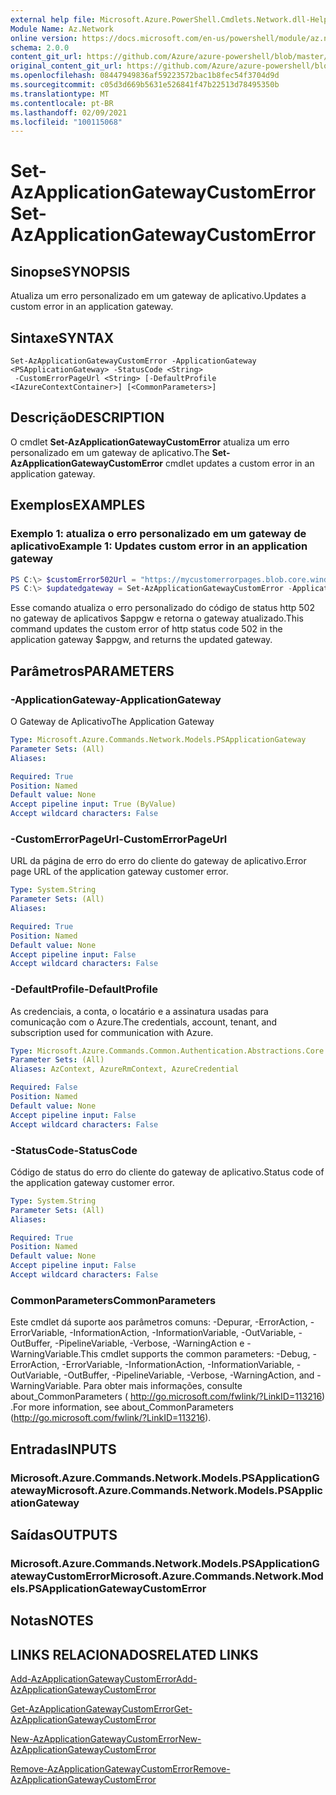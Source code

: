 ```yaml
---
external help file: Microsoft.Azure.PowerShell.Cmdlets.Network.dll-Help.xml
Module Name: Az.Network
online version: https://docs.microsoft.com/en-us/powershell/module/az.network/set-azapplicationgatewaycustomerror
schema: 2.0.0
content_git_url: https://github.com/Azure/azure-powershell/blob/master/src/Network/Network/help/Set-AzApplicationGatewayCustomError.md
original_content_git_url: https://github.com/Azure/azure-powershell/blob/master/src/Network/Network/help/Set-AzApplicationGatewayCustomError.md
ms.openlocfilehash: 08447949836af59223572bac1b8fec54f3704d9d
ms.sourcegitcommit: c05d3d669b5631e526841f47b22513d78495350b
ms.translationtype: MT
ms.contentlocale: pt-BR
ms.lasthandoff: 02/09/2021
ms.locfileid: "100115068"
---
```

# <span data-ttu-id="baaaf-101">Set-AzApplicationGatewayCustomError</span><span class="sxs-lookup"><span data-stu-id="baaaf-101">Set-AzApplicationGatewayCustomError</span></span>

## <span data-ttu-id="baaaf-102">Sinopse</span><span class="sxs-lookup"><span data-stu-id="baaaf-102">SYNOPSIS</span></span>
<span data-ttu-id="baaaf-103">Atualiza um erro personalizado em um gateway de aplicativo.</span><span class="sxs-lookup"><span data-stu-id="baaaf-103">Updates a custom error in an application gateway.</span></span>

## <span data-ttu-id="baaaf-104">Sintaxe</span><span class="sxs-lookup"><span data-stu-id="baaaf-104">SYNTAX</span></span>

```
Set-AzApplicationGatewayCustomError -ApplicationGateway <PSApplicationGateway> -StatusCode <String>
 -CustomErrorPageUrl <String> [-DefaultProfile <IAzureContextContainer>] [<CommonParameters>]
```

## <span data-ttu-id="baaaf-105">Descrição</span><span class="sxs-lookup"><span data-stu-id="baaaf-105">DESCRIPTION</span></span>
<span data-ttu-id="baaaf-106">O cmdlet **Set-AzApplicationGatewayCustomError** atualiza um erro personalizado em um gateway de aplicativo.</span><span class="sxs-lookup"><span data-stu-id="baaaf-106">The **Set-AzApplicationGatewayCustomError** cmdlet updates a custom error in an application gateway.</span></span>

## <span data-ttu-id="baaaf-107">Exemplos</span><span class="sxs-lookup"><span data-stu-id="baaaf-107">EXAMPLES</span></span>

### <span data-ttu-id="baaaf-108">Exemplo 1: atualiza o erro personalizado em um gateway de aplicativo</span><span class="sxs-lookup"><span data-stu-id="baaaf-108">Example 1: Updates custom error in an application gateway</span></span>
```powershell
PS C:\> $customError502Url = "https://mycustomerrorpages.blob.core.windows.net/errorpages/502.htm"
PS C:\> $updatedgateway = Set-AzApplicationGatewayCustomError -ApplicationGateway $appgw -StatusCode HttpStatus502 -CustomErrorPageUrl $customError502Url
```

<span data-ttu-id="baaaf-109">Esse comando atualiza o erro personalizado do código de status http 502 no gateway de aplicativos $appgw e retorna o gateway atualizado.</span><span class="sxs-lookup"><span data-stu-id="baaaf-109">This command updates the custom error of http status code 502 in the application gateway $appgw, and returns the updated gateway.</span></span>

## <span data-ttu-id="baaaf-110">Parâmetros</span><span class="sxs-lookup"><span data-stu-id="baaaf-110">PARAMETERS</span></span>

### <span data-ttu-id="baaaf-111">-ApplicationGateway</span><span class="sxs-lookup"><span data-stu-id="baaaf-111">-ApplicationGateway</span></span>
<span data-ttu-id="baaaf-112">O Gateway de Aplicativo</span><span class="sxs-lookup"><span data-stu-id="baaaf-112">The Application Gateway</span></span>

```yaml
Type: Microsoft.Azure.Commands.Network.Models.PSApplicationGateway
Parameter Sets: (All)
Aliases:

Required: True
Position: Named
Default value: None
Accept pipeline input: True (ByValue)
Accept wildcard characters: False
```

### <span data-ttu-id="baaaf-113">-CustomErrorPageUrl</span><span class="sxs-lookup"><span data-stu-id="baaaf-113">-CustomErrorPageUrl</span></span>
<span data-ttu-id="baaaf-114">URL da página de erro do erro do cliente do gateway de aplicativo.</span><span class="sxs-lookup"><span data-stu-id="baaaf-114">Error page URL of the application gateway customer error.</span></span>

```yaml
Type: System.String
Parameter Sets: (All)
Aliases:

Required: True
Position: Named
Default value: None
Accept pipeline input: False
Accept wildcard characters: False
```

### <span data-ttu-id="baaaf-115">-DefaultProfile</span><span class="sxs-lookup"><span data-stu-id="baaaf-115">-DefaultProfile</span></span>
<span data-ttu-id="baaaf-116">As credenciais, a conta, o locatário e a assinatura usadas para comunicação com o Azure.</span><span class="sxs-lookup"><span data-stu-id="baaaf-116">The credentials, account, tenant, and subscription used for communication with Azure.</span></span>

```yaml
Type: Microsoft.Azure.Commands.Common.Authentication.Abstractions.Core.IAzureContextContainer
Parameter Sets: (All)
Aliases: AzContext, AzureRmContext, AzureCredential

Required: False
Position: Named
Default value: None
Accept pipeline input: False
Accept wildcard characters: False
```

### <span data-ttu-id="baaaf-117">-StatusCode</span><span class="sxs-lookup"><span data-stu-id="baaaf-117">-StatusCode</span></span>
<span data-ttu-id="baaaf-118">Código de status do erro do cliente do gateway de aplicativo.</span><span class="sxs-lookup"><span data-stu-id="baaaf-118">Status code of the application gateway customer error.</span></span>

```yaml
Type: System.String
Parameter Sets: (All)
Aliases:

Required: True
Position: Named
Default value: None
Accept pipeline input: False
Accept wildcard characters: False
```

### <span data-ttu-id="baaaf-119">CommonParameters</span><span class="sxs-lookup"><span data-stu-id="baaaf-119">CommonParameters</span></span>
<span data-ttu-id="baaaf-120">Este cmdlet dá suporte aos parâmetros comuns: -Depurar, -ErrorAction, -ErrorVariable, -InformationAction, -InformationVariable, -OutVariable, -OutBuffer, -PipelineVariable, -Verbose, -WarningAction e -WarningVariable.</span><span class="sxs-lookup"><span data-stu-id="baaaf-120">This cmdlet supports the common parameters: -Debug, -ErrorAction, -ErrorVariable, -InformationAction, -InformationVariable, -OutVariable, -OutBuffer, -PipelineVariable, -Verbose, -WarningAction, and -WarningVariable.</span></span> <span data-ttu-id="baaaf-121">Para obter mais informações, consulte about_CommonParameters ( http://go.microsoft.com/fwlink/?LinkID=113216) .</span><span class="sxs-lookup"><span data-stu-id="baaaf-121">For more information, see about_CommonParameters (http://go.microsoft.com/fwlink/?LinkID=113216).</span></span>

## <span data-ttu-id="baaaf-122">Entradas</span><span class="sxs-lookup"><span data-stu-id="baaaf-122">INPUTS</span></span>

### <span data-ttu-id="baaaf-123">Microsoft.Azure.Commands.Network.Models.PSApplicationGateway</span><span class="sxs-lookup"><span data-stu-id="baaaf-123">Microsoft.Azure.Commands.Network.Models.PSApplicationGateway</span></span>

## <span data-ttu-id="baaaf-124">Saídas</span><span class="sxs-lookup"><span data-stu-id="baaaf-124">OUTPUTS</span></span>

### <span data-ttu-id="baaaf-125">Microsoft.Azure.Commands.Network.Models.PSApplicationGatewayCustomError</span><span class="sxs-lookup"><span data-stu-id="baaaf-125">Microsoft.Azure.Commands.Network.Models.PSApplicationGatewayCustomError</span></span>

## <span data-ttu-id="baaaf-126">Notas</span><span class="sxs-lookup"><span data-stu-id="baaaf-126">NOTES</span></span>

## <span data-ttu-id="baaaf-127">LINKS RELACIONADOS</span><span class="sxs-lookup"><span data-stu-id="baaaf-127">RELATED LINKS</span></span>

[<span data-ttu-id="baaaf-128">Add-AzApplicationGatewayCustomError</span><span class="sxs-lookup"><span data-stu-id="baaaf-128">Add-AzApplicationGatewayCustomError</span></span>](./Add-AzApplicationGatewayCustomError.md)

[<span data-ttu-id="baaaf-129">Get-AzApplicationGatewayCustomError</span><span class="sxs-lookup"><span data-stu-id="baaaf-129">Get-AzApplicationGatewayCustomError</span></span>](./Get-AzApplicationGatewayCustomError.md)

[<span data-ttu-id="baaaf-130">New-AzApplicationGatewayCustomError</span><span class="sxs-lookup"><span data-stu-id="baaaf-130">New-AzApplicationGatewayCustomError</span></span>](./New-AzApplicationGatewayCustomError.md)

[<span data-ttu-id="baaaf-131">Remove-AzApplicationGatewayCustomError</span><span class="sxs-lookup"><span data-stu-id="baaaf-131">Remove-AzApplicationGatewayCustomError</span></span>](./Remove-AzApplicationGatewayCustomError.md)
